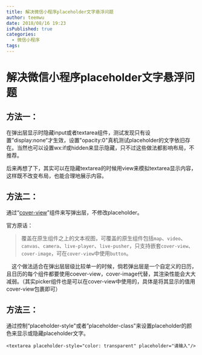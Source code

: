 ```yaml
---
title: 解决微信小程序placeholder文字悬浮问题
author: teemwu
date: 2018/08/16 19:23
isPublished: true
categories:
  - 微信小程序
tags:
---
```


# 解决微信小程序placeholder文字悬浮问题

**方法一：**
--------

在弹出层显示时隐藏input或者textarea组件，测试发现只有设置”display:none“才生效，设置"opacity:0"真机测试placeholder的文字依旧存在。当然也可以设置wx:if或hidden来显示隐藏，只不过这些做法都影响布局，不推荐。

后来再想了下，其实可以在隐藏textarea的时候用view来模拟textarea显示内容，这样既不改变布局，也能合理地展示内容。

**方法二：**
--------

通过“[cover-view](https://developers.weixin.qq.com/miniprogram/dev/component/cover-view.html)”组件来写弹出层，不修改placeholder。

官方原话：

> 覆盖在原生组件之上的文本视图，可覆盖的原生组件包括`map`、`video`、`canvas`、`camera`、`live-player`、`live-pusher`，只支持嵌套`cover-view`、`cover-image`，可在`cover-view`中使用`button`。

　这个做法适合在弹出层层级比较单一的时候，倘若弹出层是一个自定义的日历，且日历的每个组件都要使用coever-view，cover-image代替，其渲染性能会大大减弱。（其实picker组件也是可以在cover-view中使用的，具体是将其显示的值用cover-view包裹即可）

**方法三：**
--------

通过控制“placeholder-style"或者”placeholder-class"来设置placeholder的颜色来显示或隐藏placeholder文字。

```
<textarea placeholder-style="color: transparent" placeholder="请输入"/>

```